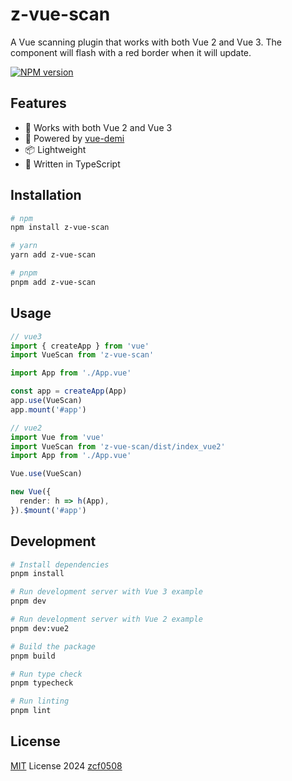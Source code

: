 # z-vue-scan

A Vue scanning plugin that works with both Vue 2 and Vue 3. The component will flash with a red border when it will update.

[![NPM version](https://img.shields.io/npm/v/z-vue-scan?color=a1b858&label=)](https://www.npmjs.com/package/z-vue-scan)

## Features

- 🎯 Works with both Vue 2 and Vue 3
- 🔄 Powered by [vue-demi](https://github.com/vueuse/vue-demi)
- 📦 Lightweight
- 💪 Written in TypeScript

## Installation

```bash
# npm
npm install z-vue-scan

# yarn
yarn add z-vue-scan

# pnpm
pnpm add z-vue-scan
```

## Usage

```ts
// vue3
import { createApp } from 'vue'
import VueScan from 'z-vue-scan'

import App from './App.vue'

const app = createApp(App)
app.use(VueScan)
app.mount('#app')
```

```ts
// vue2
import Vue from 'vue'
import VueScan from 'z-vue-scan/dist/index_vue2'
import App from './App.vue'

Vue.use(VueScan)

new Vue({
  render: h => h(App),
}).$mount('#app')
```

## Development

```bash
# Install dependencies
pnpm install

# Run development server with Vue 3 example
pnpm dev

# Run development server with Vue 2 example
pnpm dev:vue2

# Build the package
pnpm build

# Run type check
pnpm typecheck

# Run linting
pnpm lint
```

## License

[MIT](./LICENSE) License  2024 [zcf0508](https://github.com/zcf0508)
